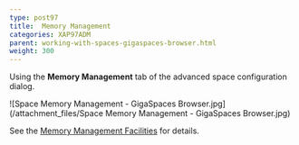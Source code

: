 ```yaml
---
type: post97
title:  Memory Management
categories: XAP97ADM
parent: working-with-spaces-gigaspaces-browser.html
weight: 300
---
```


 Using the **Memory Management** tab of the advanced space configuration dialog.


![Space Memory Management - GigaSpaces Browser.jpg](/attachment_files/Space Memory Management - GigaSpaces Browser.jpg)

See the [Memory Management Facilities]({{%currentjavaurl%}}/memory-management-facilities.html) for details.
